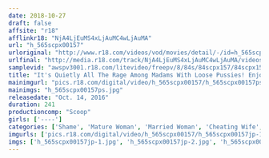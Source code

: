 ```yaml
---
date: 2018-10-27
draft: false
affsite: "r18"
afflinkr18: "NjA4LjEuMS4xLjAuMC4wLjAuMA"
url: "h_565scpx00157"
urloriginal: "http://www.r18.com/videos/vod/movies/detail/-/id=h_565scpx00157"
urlfinal: "http://media.r18.com/track/NjA4LjEuMS4xLjAuMC4wLjAuMA/videos/vod/movies/detail/-/id=h_565scpx00157"
samplevid: "awspv3001.r18.com/litevideo/freepv/8/84s/84scpx157/84scpx157_dmb_w.mp4"
title: "It's Quietly All The Rage Among Madams With Loose Pussies! Enjoy Bareback Sex With Married Women While You 'Train Their Pussies'!"
mainimgurl: "pics.r18.com/digital/video/h_565scpx00157/h_565scpx00157ps.jpg"
mainimgs: "h_565scpx00157ps.jpg"
releasedate: "Oct. 14, 2016"
duration: 241
productioncomp: "Scoop"
girls: ['----']
categories: ['Shame', 'Mature Woman', 'Married Woman', 'Cheating Wife', 'Creampie', 'Vibrator', 'Over 4 Hours', 'Hi-Def']
imgurls: ['pics.r18.com/digital/video/h_565scpx00157/h_565scpx00157jp-1.jpg', 'pics.r18.com/digital/video/h_565scpx00157/h_565scpx00157jp-2.jpg', 'pics.r18.com/digital/video/h_565scpx00157/h_565scpx00157jp-3.jpg', 'pics.r18.com/digital/video/h_565scpx00157/h_565scpx00157jp-4.jpg', 'pics.r18.com/digital/video/h_565scpx00157/h_565scpx00157jp-5.jpg', 'pics.r18.com/digital/video/h_565scpx00157/h_565scpx00157jp-6.jpg', 'pics.r18.com/digital/video/h_565scpx00157/h_565scpx00157jp-7.jpg', 'pics.r18.com/digital/video/h_565scpx00157/h_565scpx00157jp-8.jpg', 'pics.r18.com/digital/video/h_565scpx00157/h_565scpx00157jp-9.jpg', 'pics.r18.com/digital/video/h_565scpx00157/h_565scpx00157jp-10.jpg', 'pics.r18.com/digital/video/h_565scpx00157/h_565scpx00157jp-11.jpg', 'pics.r18.com/digital/video/h_565scpx00157/h_565scpx00157jp-12.jpg', 'pics.r18.com/digital/video/h_565scpx00157/h_565scpx00157jp-13.jpg', 'pics.r18.com/digital/video/h_565scpx00157/h_565scpx00157jp-14.jpg', 'pics.r18.com/digital/video/h_565scpx00157/h_565scpx00157jp-15.jpg', 'pics.r18.com/digital/video/h_565scpx00157/h_565scpx00157jp-16.jpg', 'pics.r18.com/digital/video/h_565scpx00157/h_565scpx00157jp-17.jpg', 'pics.r18.com/digital/video/h_565scpx00157/h_565scpx00157jp-18.jpg', 'pics.r18.com/digital/video/h_565scpx00157/h_565scpx00157jp-19.jpg', 'pics.r18.com/digital/video/h_565scpx00157/h_565scpx00157jp-20.jpg']
imgs: ['h_565scpx00157jp-1.jpg', 'h_565scpx00157jp-2.jpg', 'h_565scpx00157jp-3.jpg', 'h_565scpx00157jp-4.jpg', 'h_565scpx00157jp-5.jpg', 'h_565scpx00157jp-6.jpg', 'h_565scpx00157jp-7.jpg', 'h_565scpx00157jp-8.jpg', 'h_565scpx00157jp-9.jpg', 'h_565scpx00157jp-10.jpg', 'h_565scpx00157jp-11.jpg', 'h_565scpx00157jp-12.jpg', 'h_565scpx00157jp-13.jpg', 'h_565scpx00157jp-14.jpg', 'h_565scpx00157jp-15.jpg', 'h_565scpx00157jp-16.jpg', 'h_565scpx00157jp-17.jpg', 'h_565scpx00157jp-18.jpg', 'h_565scpx00157jp-19.jpg', 'h_565scpx00157jp-20.jpg']
---
```

